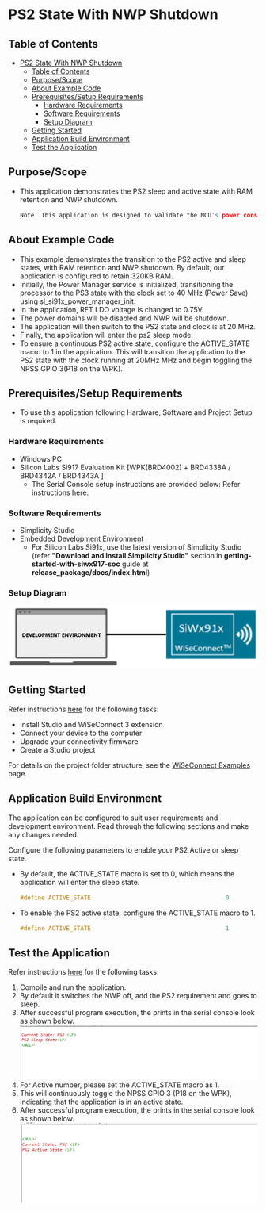# PS2 State With NWP Shutdown

## Table of Contents

- [PS2 State With NWP Shutdown](#ps2-state-with-nwp-shutdown)
  - [Table of Contents](#table-of-contents)
  - [Purpose/Scope](#purposescope)
  - [About Example Code](#about-example-code)
  - [Prerequisites/Setup Requirements](#prerequisitessetup-requirements)
    - [Hardware Requirements](#hardware-requirements)
    - [Software Requirements](#software-requirements)
    - [Setup Diagram](#setup-diagram)
  - [Getting Started](#getting-started)
  - [Application Build Environment](#application-build-environment)
  - [Test the Application](#test-the-application)

## Purpose/Scope

- This application demonstrates the PS2 sleep and active state with RAM retention and NWP shutdown. 
  ```c
  Note: This application is designed to validate the MCU's power consumption values specified in the datasheet, and thus contain meticulous optimizations. This application should not be taken as reference for a real-time use case project bring up. This application does not support wake-up sources.
  ```


## About Example Code

- This example demonstrates the transition to the PS2 active and sleep states, with RAM retention and NWP shutdown. By default, our application is configured to retain 320KB RAM.
- Initially, the Power Manager service is initialized, transitioning the processor to the PS3 state with the clock set to 40 MHz (Power Save) using sl_si91x_power_manager_init.
- In the application, RET LDO voltage is changed to 0.75V.
- The power domains will be disabled and NWP will be shutdown.
- The application will then switch to the PS2 state and clock is at 20 MHz.
- Finally, the application will enter the ps2 sleep mode.
- To ensure a continuous PS2 active state, configure the ACTIVE_STATE macro to 1 in the application. This will transition the application to the PS2 state with the clock running at 20MHz MHz and begin toggling the NPSS GPIO 3(P18 on the WPK).

## Prerequisites/Setup Requirements

- To use this application following Hardware, Software and Project Setup is required.

### Hardware Requirements

- Windows PC
- Silicon Labs Si917 Evaluation Kit [WPK(BRD4002) + BRD4338A / BRD4342A / BRD4343A ]
  - The Serial Console setup instructions are provided below:
Refer instructions [here](https://docs.silabs.com/wiseconnect/latest/wiseconnect-developers-guide-developing-for-silabs-hosts/#console-input-and-output).

### Software Requirements

- Simplicity Studio
- Embedded Development Environment
  - For Silicon Labs Si91x, use the latest version of Simplicity Studio (refer **"Download and Install Simplicity Studio"** section in **getting-started-with-siwx917-soc** guide at **release_package/docs/index.html**)

### Setup Diagram

![Figure: Introduction](resources/readme/setupdiagram.png)

## Getting Started

Refer instructions [here](https://docs.silabs.com/wiseconnect/latest/wiseconnect-getting-started/) for the following tasks:

- Install Studio and WiSeConnect 3 extension
- Connect your device to the computer
- Upgrade your connectivity firmware
- Create a Studio project

For details on the project folder structure, see the [WiSeConnect Examples](https://docs.silabs.com/wiseconnect/latest/wiseconnect-examples/#example-folder-structure) page.

## Application Build Environment

The application can be configured to suit user requirements and development environment. Read through the following sections and make any changes needed.

Configure the following parameters to enable your PS2 Active or sleep state.

  - By default, the ACTIVE_STATE macro is set to 0, which means the application will enter the sleep state.
  
    ```c
    #define ACTIVE_STATE                                      0 
    ```

  - To enable the PS2 active state, configure the ACTIVE_STATE macro to 1.

    ```c
    #define ACTIVE_STATE                                      1
    ```

## Test the Application

Refer instructions [here](https://docs.silabs.com/wiseconnect/latest/wiseconnect-getting-started/) for the following tasks:

1. Compile and run the application.
2. By default it switches the NWP off, add the PS2 requirement and goes to sleep.
3. After successful program execution, the prints in the serial console look as shown below.
  ![Figure: PS2 Sleep State](resources/readme/ps2_sleep_state.png)
4. For Active number, please set the ACTIVE_STATE macro as 1. 
5. This will continuously toggle the NPSS GPIO 3 (P18 on the WPK), indicating that the application is in an active state.
6. After successful program execution, the prints in the serial console look as shown below.
  ![Figure: PS2 Active State](resources/readme/ps2_active_state.png)
